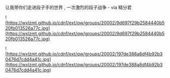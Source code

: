 让我带你们走进段子手的世界 , 一次激烈的段子战争 - via 精分君

![https://wxlzmt.github.io/cdn1/ext/qw/groups/20002/9d697f29b2584440b520fb013526a77c.jpg](https://wxlzmt.github.io/cdn1/ext/qw/groups/20002/9d697f29b2584440b520fb013526a77c.jpg)

![https://wxlzmt.github.io/cdn1/ext/qw/groups/20002/197de388a8df4b92b30476d7cdd4a41c.jpg](https://wxlzmt.github.io/cdn1/ext/qw/groups/20002/197de388a8df4b92b30476d7cdd4a41c.jpg)

